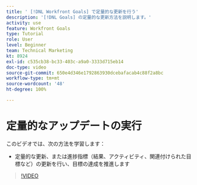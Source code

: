 ```yaml
---
title: ' [!DNL Workfront Goals] で定量的な更新を行う'
description: '[!DNL Goals] の定量的な更新方法を説明します。'
activity: use
feature: Workfront Goals
type: Tutorial
role: User
level: Beginner
team: Technical Marketing
kt: 8924
exl-id: c535cb38-bc33-403c-a9a0-3333d715eb14
doc-type: video
source-git-commit: 650e4d346e1792863930dcebafacab4c88f2a8bc
workflow-type: tm+mt
source-wordcount: '48'
ht-degree: 100%

---
```


# 定量的なアップデートの実行

このビデオでは、次の方法を学習します：

* 定量的な更新、または進捗指標（結果、アクティビティ、関連付けられた目標など）の更新を行い、目標の達成を推進します

>[!VIDEO](https://video.tv.adobe.com/v/335196/?quality=12&learn=on)
